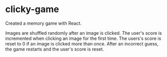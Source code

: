 # clicky-game

Created a memory game with React.  

Images are shuffled randomly after an image is clicked.  The user's score is incremented when clicking an image for the first time.  The users's score is reset to 0 if an image is clicked more than once.  After an incorrect guess, the game restarts and the user's score is reset.